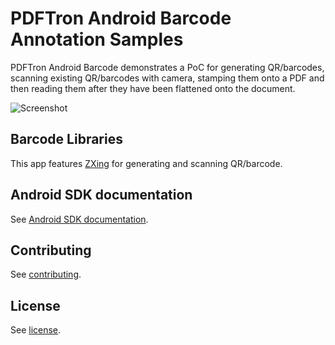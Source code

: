 # PDFTron Android Barcode Annotation Samples

PDFTron Android Barcode demonstrates a PoC for generating QR/barcodes, scanning existing QR/barcodes with camera, stamping them onto a PDF and then reading them after they have been flattened onto the document.

![Screenshot](https://pdftron.s3.amazonaws.com/custom/websitefiles/android/7-1-5/barcode.gif)


## Barcode Libraries

This app features [ZXing](https://github.com/dm77/barcodescanner) for generating and scanning QR/barcode.

## Android SDK documentation

See [Android SDK documentation](https://www.pdftron.com/documentation/android/guides/).

## Contributing

See [contributing](./CONTRIBUTING.md).

## License

See [license](./LICENSE).
